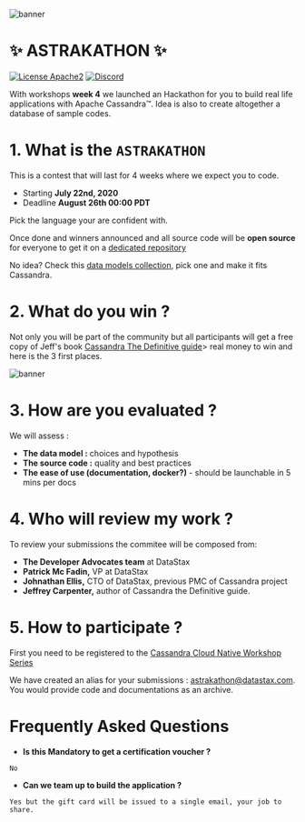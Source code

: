 ![banner](https://raw.githubusercontent.com/DataStax-Academy/cassandra-workshop-series/master/materials/images/banner2.png)

# ✨ ASTRAKATHON ✨

[![License Apache2](https://img.shields.io/hexpm/l/plug.svg)](http://www.apache.org/licenses/LICENSE-2.0)
[![Discord](https://img.shields.io/discord/685554030159593522)](https://discord.com/widget?id=685554030159593522&theme=dark)

With workshops **week 4** we launched an Hackathon for you to build real life applications with Apache Cassandra™. Idea is also to create altogether a database of sample codes.

# 1. What is the `ASTRAKATHON`

This is a contest that will last for 4 weeks where we expect you to code.

- Starting **July 22nd, 2020**
- Deadline **August 26th 00:00 PDT**

Pick the language your are confident with. 

Once done and winners announced and all source code will be **open source** for everyone to get it on a [dedicated repository](https://github.com/DataStax-Academy/astrakathon)

No idea? Check this [data models collection](http://www.databaseanswers.org/data_models/index.htm), pick one and make it fits Cassandra.

# 2. What do you win ?

Not only you will be part of the community but all participants will get a free copy of Jeff's book [Cassandra The Definitive guide](https://www.amazon.fr/dp/1098115163?tag=duckduckgo-brave-fr-21&linkCode=osi&th=1&psc=1)> real money to win and here is the 3 first places.

![banner](https://raw.githubusercontent.com/DataStax-Academy/cassandra-workshop-series/master/week4-AppDev-api/images/podium.png)

# 3. How are you evaluated ?

We will assess :
- **The data model :** choices and hypothesis
- **The source code :** quality and best practices
- **The ease of use (documentation, docker?)** - should be launchable in 5 mins per docs

# 4. Who will review my work ?

To review your submissions the commitee will be composed from:
- **The Developer Advocates team** at DataStax
- **Patrick Mc Fadin,** VP at DataStax
- **Johnathan Ellis,** CTO of DataStax, previous PMC of Cassandra project
- **Jeffrey Carpenter,** author of Cassandra the Definitive guide.

# 5. How to participate ? 

First you need to be registered to the [Cassandra Cloud Native Workshop Series](https://www.eventbrite.com/e/cassandra-cloud-native-workshop-series-tickets-110114461318)

We have created an alias for your submissions : [astrakathon@datastax.com](#). You would provide code and documentations as an archive.

# Frequently Asked Questions

- **Is this Mandatory to get a certification voucher ?** 
```
No
```
- **Can we team up to build the application ?** 
```
Yes but the gift card will be issued to a single email, your job to share.
```

